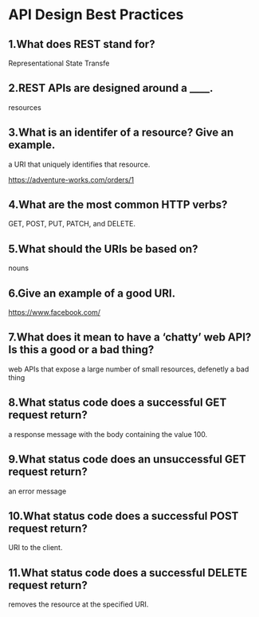 # API Design Best Practices
## 1.What does REST stand for?
Representational State Transfe
## 2.REST APIs are designed around a ____.
resources
## 3.What is an identifer of a resource? Give an example.
a URI that uniquely identifies that resource.

https://adventure-works.com/orders/1
## 4.What are the most common HTTP verbs?
GET, POST, PUT, PATCH, and DELETE.
## 5.What should the URIs be based on?
nouns
## 6.Give an example of a good URI.
https://www.facebook.com/
## 7.What does it mean to have a ‘chatty’ web API? Is this a good or a bad thing?
web APIs that expose a large number of small resources, defenetly a bad thing
## 8.What status code does a successful GET request return?
 a response message with the body containing the value 100.
 ## 9.What status code does an unsuccessful GET request return?
 an error message
 ## 10.What status code does a successful POST request return?
  URI to the client.
  ## 11.What status code does a successful DELETE request return?
  removes the resource at the specified URI.